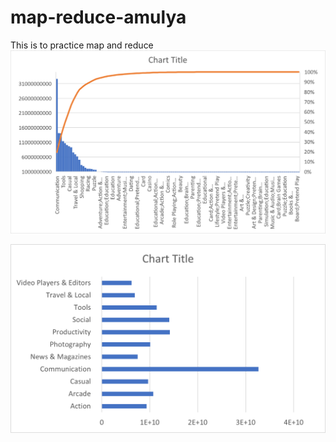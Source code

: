 # map-reduce-amulya
This is to practice map and reduce
![image1](Images/all.png)


![image2](Images/Picture1.png)